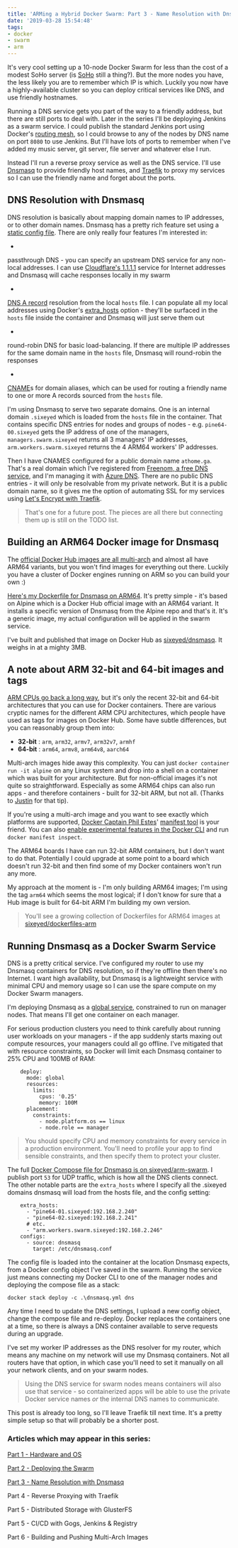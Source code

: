 ```yaml
---
title: 'ARMing a Hybrid Docker Swarm: Part 3 - Name Resolution with Dnsmasq'
date: '2019-03-28 15:54:48'
tags:
- docker
- swarm
- arm
---
```


It's very cool setting up a 10-node Docker Swarm for less than the cost of a modest SoHo server (is [SoHo](https://en.wikipedia.org/wiki/Small_office/home_office) still a thing?). But the more nodes you have, the less likely you are to remember which IP is which. Luckily you now have a highly-available cluster so you can deploy critical services like DNS, and use friendly hostnames.

Running a DNS service gets you part of the way to a friendly address, but there are still ports to deal with. Later in the series I'll be deploying Jenkins as a swarm service. I could publish the standard Jenkins port using Docker's [routing mesh](https://docs.docker.com/engine/swarm/ingress/), so I could browse to any of the nodes by DNS name on port `8080` to use Jenkins. But I'll have lots of ports to remember when I've added my music server, git server, file server and whatever else I run.

Instead I'll run a reverse proxy service as well as the DNS service. I'll use [Dnsmasq](http://www.thekelleys.org.uk/dnsmasq/doc.html) to provide friendly host names, and [Traefik](https://traefik.io) to proxy my services so I can use the friendly name and forget about the ports.

## DNS Resolution with Dnsmasq

DNS resolution is basically about mapping domain names to IP addresses, or to other domain names. Dnsmasq has a pretty rich feature set using a [static config file](http://www.thekelleys.org.uk/dnsmasq/docs/dnsmasq.conf.example). There are only really four features I'm interested in:

- 

passthrough DNS - you can specify an upstream DNS service for any non-local addresses. I can use [Cloudflare's 1.1.1.1](https://www.cloudflare.com/learning/dns/what-is-1.1.1.1/) service for Internet addresses and Dnsmasq will cache responses locally in my swarm

- 

[DNS A record](https://en.wikipedia.org/wiki/List_of_DNS_record_types) resolution from the local `hosts` file. I can populate all my local addresses using Docker's [extra\_hosts](https://docs.docker.com/compose/compose-file/#extra_hosts) option - they'll be surfaced in the `hosts` file inside the container and Dnsmasq will just serve them out

- 

round-robin DNS for basic load-balancing. If there are multiple IP addresses for the same domain name in the `hosts` file, Dnsmasq will round-robin the responses

- 

[CNAME](https://en.wikipedia.org/wiki/CNAME_record)s for domain aliases, which can be used for routing a friendly name to one or more A records sourced from the `hosts` file.

I'm using Dnsmasq to serve two separate domains. One is an internal domain `.sixeyed` which is loaded from the `hosts` file in the container. That contains specific DNS entries for nodes and groups of nodes - e.g. `pine64-00.sixeyed` gets the IP address of one of the managers, `managers.swarm.sixeyed` returns all 3 managers' IP addresses, `arm.workers.swarm.sixeyed` returns the 4 ARM64 workers' IP addresses.

Then I have CNAMES configured for a public domain name `athome.ga`. That's a real domain which I've registered from [Freenom, a free DNS service](https://www.freenom.com/en/index.html?lang=en), and I'm managing it with [Azure DNS](https://azure.microsoft.com/en-us/services/dns/). There are no public DNS entries - it will only be resolvable from my private network. But it is a public domain name, so it gives me the option of automating SSL for my services using [Let's Encrypt with Traefik](https://docs.traefik.io/user-guide/docker-and-lets-encrypt/).

> That's one for a future post. The pieces are all there but connecting them up is still on the TODO list.

## Building an ARM64 Docker image for Dnsmasq

The [official Docker Hub images are all multi-arch](https://blog.docker.com/2017/09/docker-official-images-now-multi-platform/) and almost all have ARM64 variants, but you won't find images for everything out there. Luckily you have a cluster of Docker engines running on ARM so you can build your own :)

[Here's my Dockerfile for Dnsmasq on ARM64](https://github.com/sixeyed/dockerfiles-arm/blob/master/dnsmasq/alpine/arm64/Dockerfile). It's pretty simple - it's based on Alpine which is a Docker Hub official image with an ARM64 variant. It installs a specific version of Dnsmasq from the Alpine repo and that's it. It's a generic image, my actual configuration will be applied in the swarm service.

I've built and published that image on Docker Hub as [sixeyed/dnsmasq](https://hub.docker.com/r/sixeyed/dnsmasq/tags). It weighs in at a mighty 3MB.

## A note about ARM 32-bit and 64-bit images and tags

[ARM CPUs go back a long way](https://en.wikipedia.org/wiki/ARM_architecture#Cores), but it's only the recent 32-bit and 64-bit architectures that you can use for Docker containers. There are various cryptic names for the different ARM CPU architectures, which people have used as tags for images on Docker Hub. Some have subtle differences, but you can reasonably group them into:

- **32-bit** : `arm`, `arm32`, `armv7`, `arm32v7`, `armhf`
- **64-bit** : `arm64`, `armv8`, `arm64v8`, `aarch64`

Multi-arch images hide away this complexity. You can just `docker container run -it alpine` on any Linux system and drop into a shell on a container which was built for your architecture. But for non-official images it's not quite so straightforward. Especially as some ARM64 chips can also run apps - and therefore containers - built for 32-bit ARM, but not all. (Thanks to [Justin](https://twitter.com/justincormack) for that tip).

If you're using a multi-arch image and you want to see exactly which platforms are supported, [Docker Captain Phil Estes](https://twitter.com/estesp)' [manifest tool](https://github.com/estesp/manifest-tool) is your friend. You can also [enable experimental features in the Docker CLI](https://github.com/docker/docker.github.io/pull/5736#issuecomment-384835806) and run `docker manifest inspect`.

The ARM64 boards I have can run 32-bit ARM containers, but I don't want to do that. Potentially I could upgrade at some point to a board which doesn't run 32-bit and then find some of my Docker containers won't run any more.

My approach at the moment is - I'm only building ARM64 images; I'm using the tag `arm64` which seems the most logical; if I don't know for sure that a Hub image is built for 64-bit ARM I'm building my own version.

> You'll see a growing collection of Dockerfiles for ARM64 images at [sixeyed/dockerfiles-arm](https://github.com/sixeyed/dockerfiles-arm)

## Running Dnsmasq as a Docker Swarm Service

DNS is a pretty critical service. I've configured my router to use my Dnsmasq containers for DNS resolution, so if they're offline then there's no Internet. I want high availability, but Dnsmasq is a lightweight service with minimal CPU and memory usage so I can use the spare compute on my Docker Swarm managers.

I'm deploying Dnsmasq as a [global service](https://docs.docker.com/engine/swarm/services/#replicated-or-global-services), constrained to run on manager nodes. That means I'll get one container on each manager.

For serious production clusters you need to think carefully about running user workloads on your managers - if the app suddenly starts maxing out compute resources, your managers could all go offline. I've mitigated that with resource constraints, so Docker will limit each Dnsmasq container to 25% CPU and 100MB of RAM:

        deploy:
          mode: global
          resources:
            limits:
              cpus: '0.25'
              memory: 100M  
          placement:
            constraints:
              - node.platform.os == linux
              - node.role == manager

> You should specify CPU and memory constraints for every service in a production environment. You'll need to profile your app to find sensible constraints, and then specify them to protect your cluster.

The full [Docker Compose file for Dnsmasq is on sixeyed/arm-swarm](https://github.com/sixeyed/arm-swarm/blob/master/stacks/dnsmasq.yml). I publish port `53` for UDP traffic, which is how all the DNS clients connect. The other notable parts are the `extra_hosts` where I specify all the .sixeyed domains dnsmasq will load from the hosts file, and the config setting:

        extra_hosts:
          - "pine64-01.sixeyed:192.168.2.240"
          - "pine64-02.sixeyed:192.168.2.241"
          # etc.
          - "arm.workers.swarm.sixeyed:192.168.2.246"
        configs:      
          - source: dnsmasq
            target: /etc/dnsmasq.conf

The config file is loaded into the container at the location Dnsmasq expects, from a Docker config object I've saved in the swarm. Running the service just means connecting my Docker CLI to one of the manager nodes and deploying the compose file as a stack:

    docker stack deploy -c .\dnsmasq.yml dns

Any time I need to update the DNS settings, I upload a new config object, change the compose file and re-deploy. Docker replaces the containers one at a time, so there is always a DNS container available to serve requests during an upgrade.

I've set my worker IP addresses as the DNS resolver for my router, which means any machine on my network will use my Dnsmasq containers. Not all routers have that option, in which case you'll need to set it manually on all your network clients, and on your swarm nodes.

> Using the DNS service for swarm nodes means containers will also use that service - so containerized apps will be able to use the private Docker service names _or_ the internal DNS names to communicate.

This post is already too long, so I'll leave Traefik till next time. It's a pretty simple setup so that will probably be a shorter post.

### Articles which may appear in this series:

[Part 1 - Hardware and OS](/arming-a-hybrid-docker-swarm-part-1-hardware-and-os/)

[Part 2 - Deploying the Swarm](arming-a-hybrid-docker-swarm-part-2-deploying-the-swarm)

[Part 3 - Name Resolution with Dnsmasq](/arming-a-hybrid-docker-swarm-part-3-dnsmasq/)

Part 4 - Reverse Proxying with Traefik

Part 5 - Distributed Storage with GlusterFS

Part 5 - CI/CD with Gogs, Jenkins & Registry

Part 6 - Building and Pushing Multi-Arch Images

<!--kg-card-end: markdown-->